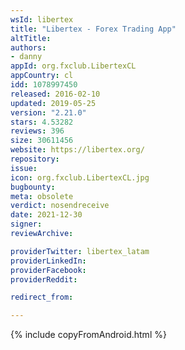```yaml
---
wsId: libertex
title: "Libertex - Forex Trading App"
altTitle: 
authors:
- danny
appId: org.fxclub.LibertexCL
appCountry: cl
idd: 1078997450
released: 2016-02-10
updated: 2019-05-25
version: "2.21.0"
stars: 4.53282
reviews: 396
size: 30611456
website: https://libertex.org/
repository: 
issue: 
icon: org.fxclub.LibertexCL.jpg
bugbounty: 
meta: obsolete
verdict: nosendreceive
date: 2021-12-30
signer: 
reviewArchive:

providerTwitter: libertex_latam
providerLinkedIn: 
providerFacebook: 
providerReddit: 

redirect_from:

---
```


{% include copyFromAndroid.html %}
